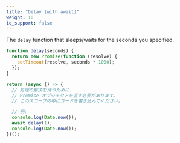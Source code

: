 ```yaml
---
title: "Delay (with await)"
weight: 10
ie_support: false
---
```


The `delay` function that sleeps/waits for the seconds you specified.

```js
function delay(seconds) {
  return new Promise(function (resolve) {
    setTimeout(resolve, seconds * 1000);
  });
}

return (async () => {
  // 処理の解決を待つために
  // Promise オブジェクトを返す必要があります。
  // このスコープの中にコードを書き込んでください。

  // 例:
  console.log(Date.now());
  await delay(1);
  console.log(Date.now());
})();
```

